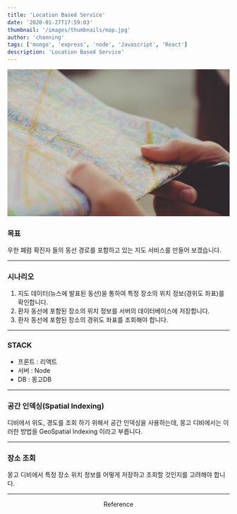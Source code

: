 ```yaml
---
title: 'Location Based Service'
date: '2020-01-27T17:59:03'
thumbnail: '/images/thumbnails/map.jpg'
author: 'channing'
tags: ['mongo', 'express', 'node', 'Javascript', 'React']
description: 'Location Based Service'
---
```


![map](./map.jpg)
<br>

### 목표

우한 폐렴 확진자 들의 동선 경로를 포함하고 있는 지도 서비스를 만들어 보겠습니다.

---

### 시나리오

1. 지도 데이터(뉴스에 발표된 동선)을 통하여 특정 장소의 위치 정보(경위도 좌표)를 확인합니다.
2. 환자 동선에 포함된 장소의 위치 정보를 서버의 데이터베이스에 저장합니다.
3. 환자 동선에 포함된 장소의 경위도 좌표를 조회해야 합니다.

---

### STACK

- 프론트 : 리액트
- 서버 : Node
- DB : 몽고DB

---

### 공간 인덱싱(Spatial Indexing)

디비에서 위도, 경도를 조회 하기 위해서 공간 인덱싱을 사용하는데, 몽고 디비에서는 이러한 방법을 GeoSpatial Indexing 이라고 부릅니다.

---

### 장소 조회

몽고 디비에서 특정 장소 위치 정보를 어떻게 저장하고 조회할 것인지를 고려해야 합니다.

---

<center>

Reference <br>

</center>
